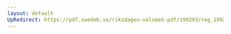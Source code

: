 ```yaml
---
layout: default
UpRedirect: https://pdf.swedeb.se/riksdagen-volumeG-pdf/199293/reg_199293/reg_199293_0552.pdf
---
```

